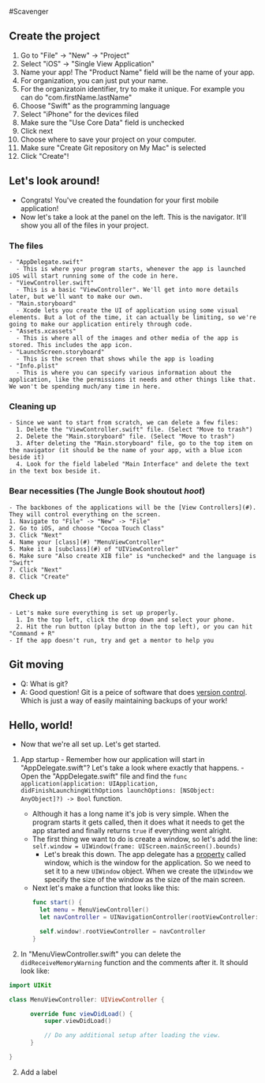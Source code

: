 #Scavenger

## Create the project
  1. Go to "File" -> "New" -> "Project"
  2. Select "iOS" -> "Single View Application"
  3. Name your app! The "Product Name" field will be the name of your app.
  4. For organization, you can just put your name.
  5. For the organizatoin identifier, try to make it unique. For example you can do "com.firstName.lastName"
  6. Choose "Swift" as the programming language
  7. Select "iPhone" for the devices filed
  8. Make sure the "Use Core Data" field is unchecked
  9. Click next
  10. Choose where to save your project on your computer.
  11. Make sure "Create Git repository on My Mac" is selected
  12. Click "Create"!

## Let's look around!
  - Congrats! You've created the foundation for your first mobile application!
  - Now let's take a look at the panel on the left. This is the navigator. It'll show you all of the files in your project.

  ### The files
    - "AppDelegate.swift"
      - This is where your program starts, whenever the app is launched iOS will start running some of the code in here.
    - "ViewController.swift"
      - This is a basic "ViewController". We'll get into more details later, but we'll want to make our own.
    - "Main.storyboard"
      - Xcode lets you create the UI of application using some visual elements. But a lot of the time, it can actually be limiting, so we're going to make our application entirely through code.
    - "Assets.xcassets"
      - This is where all of the images and other media of the app is stored. This includes the app icon.
    - "LaunchScreen.storyboard"
      - This is the screen that shows while the app is loading
    - "Info.plist"
      - This is where you can specify various information about the application, like the permissions it needs and other things like that. We won't be spending much/any time in here.
  
  ### Cleaning up
    - Since we want to start from scratch, we can delete a few files:
      1. Delete the "ViewController.swift" file. (Select "Move to trash")
      2. Delete the "Main.storyboard" file. (Select "Move to trash")
      3. After deleting the "Main.storyboard" file, go to the top item on the navigator (it should be the name of your app, with a blue icon beside it)
      4. Look for the field labeled "Main Interface" and delete the text in the text box beside it.
  
  ### Bear necessities (The Jungle Book shoutout *hoot*)
    - The backbones of the applications will be the [View Controllers](#). They will control everything on the screen.
    1. Navigate to "File" -> "New" -> "File"
    2. Go to iOS, and choose "Cocoa Touch Class"
    3. Click "Next"
    4. Name your [class](#) "MenuViewController"
    5. Make it a [subclass](#) of "UIViewController"
    6. Make sure "Also create XIB file" is *unchecked* and the language is "Swift"
    7. Click "Next"
    8. Click "Create"
  
  ### Check up
    - Let's make sure everything is set up properly.
      1. In the top left, click the drop down and select your phone.
      2. Hit the run button (play button in the top left), or you can hit "Command + R"
    - If the app doesn't run, try and get a mentor to help you


## Git moving
  - Q: What is git?
  - A: Good question! Git is a peice of software that does [version control](#). Which is just a way of easily maintaining backups of your work!


## Hello, world!
  - Now that we're all set up. Let's get started.
  1. App startup
    - Remember how our application will start in "AppDelegate.swift"? Let's take a look where exactly that happens.
    - Open the "AppDelegate.swift" file and find the `func application(application: UIApplication, didFinishLaunchingWithOptions launchOptions: [NSObject: AnyObject]?) -> Bool` function.
      - Although it has a long name it's job is very simple. When the program starts it gets called, then it does what it needs to get the app started and finally returns `true` if everything went alright.
      - The first thing we want to do is create a window, so let's add the line: `self.window = UIWindow(frame: UIScreen.mainScreen().bounds)`
        - Let's break this down. The app delegate has a [property](#) called window, which is the window for the application. So we need to set it to a new `UIWindow` object. When we create the `UIWindow` we specify the size of the window as the size of the main screen.
      - Next let's make a function that looks like this:
        ```swift
        func start() {
          let menu = MenuViewController()
          let navController = UINavigationController(rootViewController: menu)

          self.window!.rootViewController = navController
        }
        ```
 

      
  1. In "MenuViewController.swift" you can delete the `didReceiveMemoryWarning` function and the comments after it. It should look like:
  ```swift
  import UIKit

  class MenuViewController: UIViewController {

        override func viewDidLoad() {
            super.viewDidLoad()

            // Do any additional setup after loading the view.
        }

  }
  ```
  
 2. Add a label
